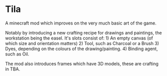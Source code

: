 # Tila

A minecraft mod which improves on the very much basic art of the game. 

Notably by introducing a new crafting recipe for drawings and paintings, the workstation being the easel. It's slots consist of:
	1) An empty canvas (of which size and orientation matters)
	2) Tool, such as Charcoal or a Brush
	3) Dyes, depending on the colours of the drawing/painting.
	4) Binding agent, such as Oil.

The mod also introduces frames which have 3D models, these are crafting in TBA.